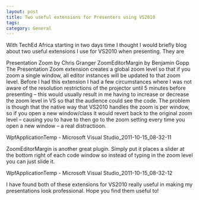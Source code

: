 ```yaml
---
layout: post
title: Two useful extensions for Presenters using VS2010
tags: 
category: General
---
```

With TechEd Africa starting in two days time I thought I would briefly blog about two useful extensions I use for VS2010 when presenting. They are

Presentation Zoom by Chris Granger
ZoomEditorMargin by Benjamin Gopp
The Presentation Zoom extension creates a global zoom level so that if you zoom a single window, all editor instances will be updated to that zoom level. Before I had this extension I had a few circumstances where I was not aware of the resolution restrictions of the projector until 5 minutes before presenting – this would usually result in me having to increase or decrease the zoom level in VS so that the audience could see the code. The problem is though that the native way that VS2010 handles the zoom is per window, so if you open a new window/class it would revert back to the original zoom level – causing you to have to then go to the zoom setting every time you open a new window – a real distractioon.

WpfApplicationTemp - Microsoft Visual Studio_2011-10-15_08-32-11

 

ZoomEditorMargin is another great plugin. Simply put it places a slider at the bottom right of each code window so instead of typing in the zoom level you can just slide it.

 

WpfApplicationTemp - Microsoft Visual Studio_2011-10-15_08-32-12

 

I have found both of these extensions for VS2010 really useful in making my presentations look professional. Hope you find them useful to!